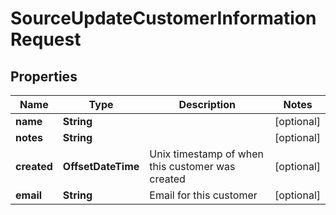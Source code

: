 

# SourceUpdateCustomerInformationRequest


## Properties

| Name | Type | Description | Notes |
|------------ | ------------- | ------------- | -------------|
|**name** | **String** |  |  [optional] |
|**notes** | **String** |  |  [optional] |
|**created** | **OffsetDateTime** | Unix timestamp of when this customer was created |  [optional] |
|**email** | **String** | Email for this customer |  [optional] |



